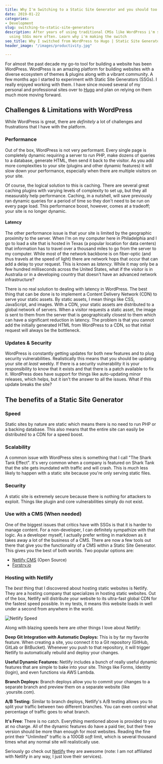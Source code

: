 ```yaml
---
title: Why I'm Switching to a Static Site Generator and you should too.
date: 2019-01-22
categories:
- Development
slug: switching-to-static-site-generators
description: After years of using traditional CMSs like WordPress i'm switching to
  using SSGs more often. Learn why i'm making the switch
seo_title: Why I switched from WordPress to Hugo | Static Site Generators
header_image: "/images/productivity.jpg"

---
```

For almost the past decade my go-to tool for building a website has been WordPress. WordPress is an amazing platform for building websites with a diverse ecosystem of themes & plugins along with a vibrant community. A few months ago I started to experiment with Static Site Generators (SSGs). I really enjoyed working with them. I have since moved several of my personal and professional sites over to [Hugo](https://gohugo.io) and plan on relying on them much more moving forward.

## Challenges & Limitations with WordPress

While WordPress is great, there are _definitely_ a lot of challenges and frustrations that I have with the platform.

### Performance

Out of the box, WordPress is not very performant. Every single page is completely dynamic requiring a server to run PHP, make dozens of queries to a database, generate HTML, then send it back to the visitor. As you add more complexities to your site (plugins and other dynamic features) it will slow down your performance, especially when there are multiple visitors on your site.

Of course, the logical solution to this is caching. There are several great caching plugins with varying levels of complexity to set up, but they all measurably help performance. Caching, in a nutshell, will save previously ran dynamic queries for a period of time so they don't need to be run on every page load. This performance boost, however, comes at a tradeoff; your site is no longer dynamic.

#### Latency

The other performance issue is that your site is limited by the geographic proximity to the server. When I'm on my computer here in Philadelphia and I go to load a site that is hosted in Texas (a popular location for data centers) that information has to travel over a thousand miles to go from the server to my computer. While most of the network backbone is on fiber-optic (and thus travels at the speed of light) there are network hops that occur that can add a delay to your request. This is known as _latency_. While it may only be a few hundred milliseconds across the United States, what if the visitor is in Australia or in a developing country that doesn't have an advanced network infrastructure?

There is no real solution to dealing with latency in WordPress. The best thing that can be done is to implement a Content Delivery Network (CDN) to serve your static assets. By static assets, I mean things like CSS, JavaScript, and images. With a CDN, your static assets are distributed to a global network of servers. When a visitor requests a static asset, the image is sent to them from the server that is geographically closest to them which can have a significant reduction in latency. The problem is that you cannot add the initially generated HTML from WordPress to a CDN, so that initial request will always be the bottleneck.

### Updates & Security

WordPress is constantly getting updates for both new features and to plug security vulnerabilities. Realistically this means that you should be updating your site _at least_ weekly. If there is a security vulnerability it is your responsibility to know that it exists and that there is a patch available to fix it. WordPress does have support for things like auto-updating minor releases, which helps, but it isn't the answer to all the issues. What if this update breaks the site?

## The benefits of a Static Site Generator

### Speed

Static sites by nature are static which means there is no need to run PHP or a backing database. This also means that the entire site can easily be distributed to a CDN for a speed boost.

### Scalability

A common issue with WordPress sites is something that I call "The Shark Tank Effect". It's very common when a company is featured on Shark Tank that the site gets inundated with traffic and will crash. This is _much_ less likely to happen with a static site because you're only serving static files.

### Security

A static site is extremely secure because there is nothing for attackers to exploit. Things like plugin and core vulnerabilities simply do not exist.

### Use with a CMS (When needed)

One of the biggest issues that critics have with SSGs is that it is harder to manage content. For a non-developer, I can definitely sympathize with that logic. As a developer myself, I actually prefer writing in markdown as it takes away a lot of the business of a CMS. There are now a few tools out there that give you the functionality of a CMS within a Static Site Generator. This gives you the best of both worlds. Two popular options are:

* <a href="https://www.netlifycms.org/">Netlify CMS</a> (Open Source)
* <a href="https://forestry.io/">Forstry.io</a>

### Hosting with Netlify

The _best_ thing that I discovered about hosting static websites is Netlify. They are a hosting company that specializes in hosting static websites. Out of the box, Netlify will distribute your website to its ultra-fast global CDN for the fastest speed possible. In my tests, it means this website loads in well under a second from anywhere in the world.

![Netlify Speed](/images/netlify-speed.png)

Along with blazing speeds here are other things I love about Netlify:

**Deep Git Integration with Automatic Deploys:** This is by far my favorite feature. When creating a site, you connect it to a Git repository (GitHub, GitLab or BitBucket). Whenever you push to that repository, it will trigger Netlify to automatically rebuild and deploy your changes.

**Useful Dynamic Features:** Netlify includes a bunch of really useful dynamic features that are simple to bake into your site. Things like Forms, Identity (login), and even functions via AWS Lambda.

**Branch Deploys:** Branch deploys allow you to commit your changes to a separate branch and preview them on a separate website (like <branch-name>.yoursite.com).

**A/B Testing:** Similar to branch deploys, Netlify's A/B testing allows you to split your traffic between two different branches. You can even control what percentage of traffic goes to what branch.

**It's Free**: There is no catch. Everything mentioned above is provided to you at no charge. All of the dynamic features do have a paid tier, but their free version should be more than enough for most websites. Reading the fine print their "Unlimited" traffic is a 100GB _soft_ limit, which is several thousand times what any normal site will realistically use.

Seriously go check out [Netlify](https://netlify.com) they are awesome (note: I am not affiliated with Netlify in any way, I just love their services).